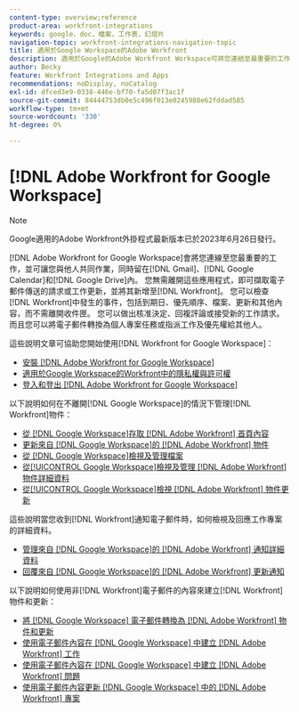 ```yaml
---
content-type: overview;reference
product-area: workfront-integrations
keywords: google，doc，檔案，工作表，幻燈片
navigation-topic: workfront-integrations-navigation-topic
title: 適用於Google Workspace的Adobe Workfront
description: 適用於Google的Adobe Workfront Workspace可將您連結至最重要的工作，並可讓您在停留在Gmail、Google Calendar和Google Drive時與其他人共同作業。 您無需離開這些應用程式，即可擷取電子郵件傳送的請求或工作更新，並將其新增至Workfront。 您可以檢查Workfront中發生的事件，包括到期日、優先順序、檔案、更新和其他內容，而不需離開您的收件匣。 您可以做出核准決定、回複評論或接受新的工作請求。 而且您可以將電子郵件轉換為個人專案任務或指派工作及優先權給其他人。
author: Becky
feature: Workfront Integrations and Apps
recommendations: noDisplay, noCatalog
exl-id: dfced3e9-0338-446e-bf70-fa5d07f3ac1f
source-git-commit: 84444753db0e5c496f013e0245988e62fddad585
workflow-type: tm+mt
source-wordcount: '330'
ht-degree: 0%

---
```


# [!DNL Adobe Workfront for Google Workspace]

>[!NOTE]
>
>Google適用的Adobe Workfront外掛程式最新版本已於2023年6月26日發行。

[!DNL Adobe Workfront for Google Workspace]會將您連線至您最重要的工作，並可讓您與他人共同作業，同時留在[!DNL Gmail]、[!DNL Google Calendar]和[!DNL Google Drive]內。 您無需離開這些應用程式，即可擷取電子郵件傳送的請求或工作更新，並將其新增至[!DNL Workfront]。 您可以檢查[!DNL Workfront]中發生的事件，包括到期日、優先順序、檔案、更新和其他內容，而不需離開收件匣。 您可以做出核准決定、回複評論或接受新的工作請求。 而且您可以將電子郵件轉換為個人專案任務或指派工作及優先權給其他人。

這些說明文章可協助您開始使用[!DNL Workfront for Google Workspace]：

* [安裝 [!DNL Adobe Workfront for Google Workspace]](../../workfront-integrations-and-apps/workfront-for-g-suite/install-workfront-for-gsuite.md)
* [適用於Google Workspace的Workfront中的隱私權與許可權](../../workfront-integrations-and-apps/workfront-for-g-suite/privacy-and-permissions-in-g-suite.md)
* [登入和登出 [!DNL Adobe Workfront for Google Workspace]](../../workfront-integrations-and-apps/workfront-for-g-suite/log-in-and-out-wf-for-gsuite.md)

以下說明如何在不離開[!DNL Google Workspace]的情況下管理[!DNL Workfront]物件：

* [從 [!DNL Google Workspace]存取 [!DNL Adobe Workfront] 首頁內容](../../workfront-integrations-and-apps/workfront-for-g-suite/access-wf-home-content-from-g-suite.md)
* [更新來自 [!DNL Google Workspace]的 [!DNL Adobe Workfront] 物件](../../workfront-integrations-and-apps/workfront-for-g-suite/update-a-workfront-object-in-gsuite.md)
* [從 [!DNL Google Workspace]檢視及管理檔案](../../workfront-integrations-and-apps/workfront-for-g-suite/view-and-manage-documents-in-gsuite.md)
* [從[!UICONTROL Google Workspace]檢視及管理 [!DNL Adobe Workfront] 物件詳細資料](../../workfront-integrations-and-apps/workfront-for-g-suite/view-manage-work-item-details-in-gsuite.md)
* [從[!UICONTROL Google Workspace]檢視 [!DNL Adobe Workfront] 物件更新](../../workfront-integrations-and-apps/workfront-for-g-suite/view-object-updates-in-gsuite.md)

這些說明當您收到[!DNL Workfront]通知電子郵件時，如何檢視及回應工作專案的詳細資料。

* [管理來自 [!DNL Google Workspace]的 [!DNL Adobe Workfront] 通知詳細資料](../../workfront-integrations-and-apps/workfront-for-g-suite/manage-wf-email-notification-details-in-gsuite.md)
* [回覆來自 [!DNL Google Workspace]的 [!DNL Adobe Workfront] 更新通知](../../workfront-integrations-and-apps/workfront-for-g-suite/reply-to-wf-update-notification-from-gsuite.md)

以下說明如何使用非[!DNL Workfront]電子郵件的內容來建立[!DNL Workfront]物件和更新：

* [將 [!DNL Google Workspace] 電子郵件轉換為 [!DNL Adobe Workfront] 物件和更新](../../workfront-integrations-and-apps/workfront-for-g-suite/turn-gsuite-emails-into-wf-objects-and-updates.md)
* [使用電子郵件內容在 [!DNL Google Workspace] 中建立 [!DNL Adobe Workfront] 工作](../../workfront-integrations-and-apps/workfront-for-g-suite/create-wf-task-in-gsuite-using-email-content.md)
* [使用電子郵件內容在 [!DNL Google Workspace] 中建立 [!DNL Adobe Workfront] 問題](../../workfront-integrations-and-apps/workfront-for-g-suite/create-wf-issue-in-g-suite-using-email-content.md)
* [使用電子郵件內容更新 [!DNL Google Workspace] 中的 [!DNL Adobe Workfront] 專案](../../workfront-integrations-and-apps/workfront-for-g-suite/update-wf-item-using-email-content.md)
